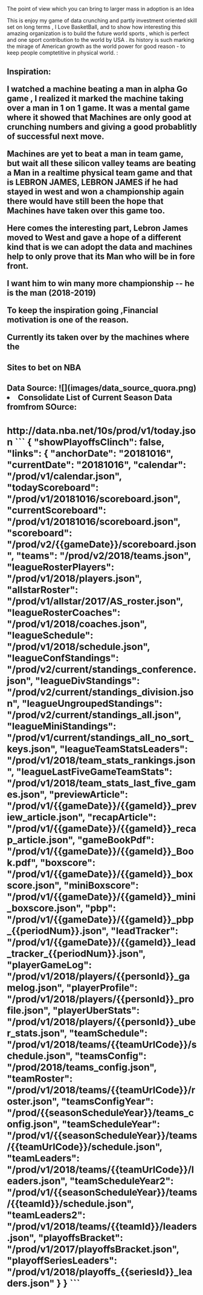 The point of view which you can bring to larger mass in adoption is an Idea

This is enjoy my game of data crunching and partly investment oriented skill set on long terms , I Love BasketBall, and to show how interesting this amazing organization is to build the future world sports , which is perfect and one sport contribution to the world by USA . its history is such marking the mirage of American growth as the world power for good reason - to keep people comptetitive in physical world.  :

<h2>Inspiration:
<p>
I watched a machine beating a man in alpha Go game , I realized it marked the machine taking over a man in 1 on 1 game. It was a mental game where it showed that Machines are only good at crunching numbers and giving a good probablitly of successful next move.

Machines are yet to beat a man in team game, but wait all these silicon valley teams are beating a Man in a realtime physical team game and that is LEBRON JAMES,
LEBRON JAMES if he had stayed in west and won a championship again there would have still been the hope that Machines have taken over this game too.

Here comes the interesting part, Lebron James moved to West and gave a hope of a different kind that is we can adopt the data and machines help to only prove that its Man who will be in fore front.

I want him to win many more championship -- he is the man (2018-2019)

To keep the inspiration going ,Financial motivation is one of the reason.

Currently its taken over by the machines where the
<h2> Sites to bet on NBA


<h2> Data Source:
![](images/data_source_quora.png)
<li>Consolidate List of Current Season Data fromfrom SOurce: <h3>http://data.nba.net/10s/prod/v1/today.json
```
{
   "showPlayoffsClinch": false,
   "links": {
      "anchorDate": "20181016",
      "currentDate": "20181016",
      "calendar": "/prod/v1/calendar.json",
      "todayScoreboard": "/prod/v1/20181016/scoreboard.json",
      "currentScoreboard": "/prod/v1/20181016/scoreboard.json",
      "scoreboard": "/prod/v2/{{gameDate}}/scoreboard.json",
      "teams": "/prod/v2/2018/teams.json",
      "leagueRosterPlayers": "/prod/v1/2018/players.json",
      "allstarRoster": "/prod/v1/allstar/2017/AS_roster.json",
      "leagueRosterCoaches": "/prod/v1/2018/coaches.json",
      "leagueSchedule": "/prod/v1/2018/schedule.json",
      "leagueConfStandings": "/prod/v2/current/standings_conference.json",
      "leagueDivStandings": "/prod/v2/current/standings_division.json",
      "leagueUngroupedStandings": "/prod/v2/current/standings_all.json",
      "leagueMiniStandings": "/prod/v1/current/standings_all_no_sort_keys.json",
      "leagueTeamStatsLeaders": "/prod/v1/2018/team_stats_rankings.json",
      "leagueLastFiveGameTeamStats": "/prod/v1/2018/team_stats_last_five_games.json",
      "previewArticle": "/prod/v1/{{gameDate}}/{{gameId}}_preview_article.json",
      "recapArticle": "/prod/v1/{{gameDate}}/{{gameId}}_recap_article.json",
      "gameBookPdf": "/prod/v1/{{gameDate}}/{{gameId}}_Book.pdf",
      "boxscore": "/prod/v1/{{gameDate}}/{{gameId}}_boxscore.json",
      "miniBoxscore": "/prod/v1/{{gameDate}}/{{gameId}}_mini_boxscore.json",
      "pbp": "/prod/v1/{{gameDate}}/{{gameId}}_pbp_{{periodNum}}.json",
      "leadTracker": "/prod/v1/{{gameDate}}/{{gameId}}_lead_tracker_{{periodNum}}.json",
      "playerGameLog": "/prod/v1/2018/players/{{personId}}_gamelog.json",
      "playerProfile": "/prod/v1/2018/players/{{personId}}_profile.json",
      "playerUberStats": "/prod/v1/2018/players/{{personId}}_uber_stats.json",
      "teamSchedule": "/prod/v1/2018/teams/{{teamUrlCode}}/schedule.json",
      "teamsConfig": "/prod/2018/teams_config.json",
      "teamRoster": "/prod/v1/2018/teams/{{teamUrlCode}}/roster.json",
      "teamsConfigYear": "/prod/{{seasonScheduleYear}}/teams_config.json",
      "teamScheduleYear": "/prod/v1/{{seasonScheduleYear}}/teams/{{teamUrlCode}}/schedule.json",
      "teamLeaders": "/prod/v1/2018/teams/{{teamUrlCode}}/leaders.json",
      "teamScheduleYear2": "/prod/v1/{{seasonScheduleYear}}/teams/{{teamId}}/schedule.json",
      "teamLeaders2": "/prod/v1/2018/teams/{{teamId}}/leaders.json",
      "playoffsBracket": "/prod/v1/2017/playoffsBracket.json",
      "playoffSeriesLeaders": "/prod/v1/2018/playoffs_{{seriesId}}_leaders.json"
   }
}
```
